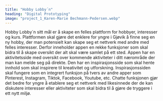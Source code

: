 ```yaml
---
title: "Hobby Lobby´n"
heading: "Digital Prototyping"
image: "project_1_Karen-Marie Bechmann-Pedersen.webp"
---
```


Hobby Lobby´n sitt mål er å skape en felles plattform for hobbyer, interesser og kurs. Plattformen skal gjøre det enklere for yngre i Gjøvik å finne seg en ny hobby, der man potensielt kan skape seg et nettverk med andre med felles interesser. Derfor inneholder appen en rekke funksjoner som skal bidra til å skape oversikt der alt skal være samlet på ett sted. Appen har en aktivitetsside med oversikt over kommende aktiviteter i ditt nærområde der man kan melde seg på direkte. Den har en inspirasjonsside som skal hente innhold som skal inspirere til kreativitet og utforskning. Inspirasjonssiden skal fungere som en integrert funksjon på tvers av andre apper som Pinterest, Instagram, Tiktok, Facebook, Youtube, etc. Chatte funksjonen gjør det bedre for yngre å etablere seg et nettverk med likesinnede der de kan diskutere interesser eller aktiviteter som skal bidra til å gjøre de tryggere i ett nytt miljø.
